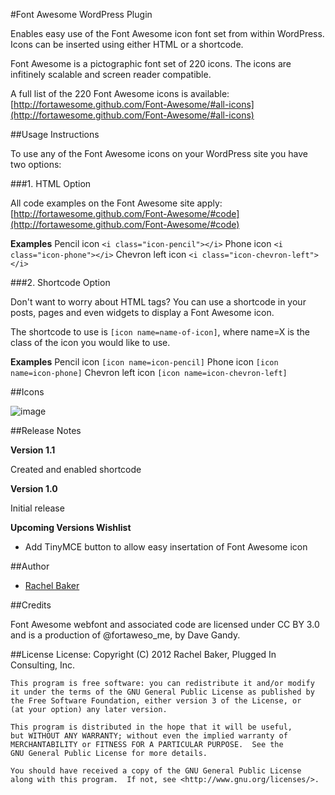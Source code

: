 #Font Awesome WordPress Plugin

Enables easy use of the Font Awesome icon font set from within WordPress.  Icons can be inserted using either HTML or a shortcode.

Font Awesome is a pictographic font set of 220 icons.  The icons are infitinely scalable and screen reader compatible.

A full list of the 220 Font Awesome icons is available: [http://fortawesome.github.com/Font-Awesome/#all-icons](http://fortawesome.github.com/Font-Awesome/#all-icons)

##Usage Instructions

To use any of the Font Awesome icons on your WordPress site you have two options:

###1. HTML Option

All code examples on the Font Awesome site apply: [http://fortawesome.github.com/Font-Awesome/#code](http://fortawesome.github.com/Font-Awesome/#code)

**Examples**
Pencil icon `<i class="icon-pencil"></i>`
Phone icon `<i class="icon-phone"></i>`
Chevron left icon `<i class="icon-chevron-left"></i>`

###2. Shortcode Option

Don't want to worry about HTML tags?  You can use a shortcode in your posts, pages and even widgets to display a Font Awesome icon.

The shortcode to use is `[icon name=name-of-icon]`, where name=X is the class of the icon you would like to use.

**Examples**
Pencil icon `[icon name=icon-pencil]`
Phone icon `[icon name=icon-phone]`
Chevron left icon `[icon name=icon-chevron-left]`

##Icons

![image](http://f.cl.ly/items/3Q3Z0Z30153Q3a2e3i1M/FontAwesome-Vectors.jpg)

##Release Notes

__Version 1.1__

Created and enabled shortcode

__Version 1.0__

Initial release

__Upcoming Versions Wishlist__

*   Add TinyMCE button to allow easy insertation of Font Awesome icon


##Author

- [Rachel Baker](http://rachelbaker.me)

##Credits

 Font Awesome webfont and associated code are licensed under CC BY 3.0 and is a production of @fortaweso_me, by Dave Gandy.

##License
License:
    Copyright (C) 2012  Rachel Baker, Plugged In Consulting, Inc.

    This program is free software: you can redistribute it and/or modify
    it under the terms of the GNU General Public License as published by
    the Free Software Foundation, either version 3 of the License, or
    (at your option) any later version.

    This program is distributed in the hope that it will be useful,
    but WITHOUT ANY WARRANTY; without even the implied warranty of
    MERCHANTABILITY or FITNESS FOR A PARTICULAR PURPOSE.  See the
    GNU General Public License for more details.

    You should have received a copy of the GNU General Public License
    along with this program.  If not, see <http://www.gnu.org/licenses/>.